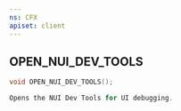 ```yaml
---
ns: CFX
apiset: client
---
```


## OPEN_NUI_DEV_TOOLS

```c
void OPEN_NUI_DEV_TOOLS();

Opens the NUI Dev Tools for UI debugging.